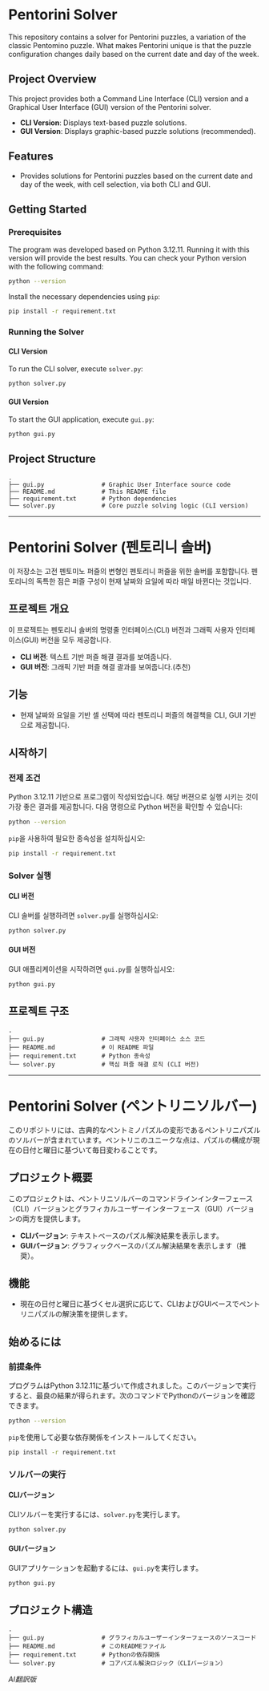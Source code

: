 # Pentorini Solver

This repository contains a solver for Pentorini puzzles, a variation of the classic Pentomino puzzle. What makes Pentorini unique is that the puzzle configuration changes daily based on the current date and day of the week.

## Project Overview

This project provides both a Command Line Interface (CLI) version and a Graphical User Interface (GUI) version of the Pentorini solver.

-   **CLI Version**: Displays text-based puzzle solutions.
-   **GUI Version**: Displays graphic-based puzzle solutions (recommended).

## Features

*   Provides solutions for Pentorini puzzles based on the current date and day of the week, with cell selection, via both CLI and GUI.

## Getting Started

### Prerequisites

The program was developed based on Python 3.12.11. Running it with this version will provide the best results. You can check your Python version with the following command:

```bash
python --version
```

Install the necessary dependencies using `pip`:

```bash
pip install -r requirement.txt
```

### Running the Solver

#### CLI Version

To run the CLI solver, execute `solver.py`:

```bash
python solver.py
```

#### GUI Version

To start the GUI application, execute `gui.py`:

```bash
python gui.py
```

## Project Structure

```
.
├── gui.py                # Graphic User Interface source code
├── README.md             # This README file
├── requirement.txt       # Python dependencies
└── solver.py             # Core puzzle solving logic (CLI version)
```

---

# Pentorini Solver (펜토리니 솔버)

이 저장소는 고전 펜토미노 퍼즐의 변형인 펜토리니 퍼즐을 위한 솔버를 포함합니다. 펜토리니의 독특한 점은 퍼즐 구성이 현재 날짜와 요일에 따라 매일 바뀐다는 것입니다.

## 프로젝트 개요

이 프로젝트는 펜토리니 솔버의 명령줄 인터페이스(CLI) 버전과 그래픽 사용자 인터페이스(GUI) 버전을 모두 제공합니다.

-   **CLI 버전**: 텍스트 기반 퍼즐 해결 결과를 보여줍니다.
-   **GUI 버전**: 그래픽 기반 퍼즐 해결 괄과를 보여줍니다.(추천)

## 기능

*   현재 날짜와 요일을 기반 셀 선택에 따라 펜토리니 퍼즐의 해결책을 CLI, GUI 기반으로 제공합니다.

## 시작하기

### 전제 조건

Python 3.12.11 기반으로 프로그램이 작성되었습니다. 해당 버젼으로 실행 시키는 것이 가장 좋은 결과를 제공합니다. 다음 명령으로 Python 버전을 확인할 수 있습니다:

```bash
python --version
```

`pip`을 사용하여 필요한 종속성을 설치하십시오:

```bash
pip install -r requirement.txt
```

### Solver 실행

#### CLI 버전

CLI 솔버를 실행하려면 `solver.py`를 실행하십시오:

```bash
python solver.py
```

#### GUI 버전

GUI 애플리케이션을 시작하려면 `gui.py`를 실행하십시오:

```bash
python gui.py
```

## 프로젝트 구조

```
.
├── gui.py                # 그래픽 사용자 인터페이스 소스 코드
├── README.md             # 이 README 파일
├── requirement.txt       # Python 종속성
└── solver.py             # 핵심 퍼즐 해결 로직 (CLI 버전)
```

---


# Pentorini Solver (ペントリニソルバー)

このリポジトリには、古典的なペントミノパズルの変形であるペントリニパズルのソルバーが含まれています。ペントリニのユニークな点は、パズルの構成が現在の日付と曜日に基づいて毎日変わることです。

## プロジェクト概要

このプロジェクトは、ペントリニソルバーのコマンドラインインターフェース（CLI）バージョンとグラフィカルユーザーインターフェース（GUI）バージョンの両方を提供します。

-   **CLIバージョン**: テキストベースのパズル解決結果を表示します。
-   **GUIバージョン**: グラフィックベースのパズル解決結果を表示します（推奨）。

## 機能

*   現在の日付と曜日に基づくセル選択に応じて、CLIおよびGUIベースでペントリニパズルの解決策を提供します。

## 始めるには

### 前提条件

プログラムはPython 3.12.11に基づいて作成されました。このバージョンで実行すると、最良の結果が得られます。次のコマンドでPythonのバージョンを確認できます。

```bash
python --version
```

`pip`を使用して必要な依存関係をインストールしてください。

```bash
pip install -r requirement.txt
```

### ソルバーの実行

#### CLIバージョン

CLIソルバーを実行するには、`solver.py`を実行します。

```bash
python solver.py
```

#### GUIバージョン

GUIアプリケーションを起動するには、`gui.py`を実行します。

```bash
python gui.py
```

## プロジェクト構造

```
.
├── gui.py                # グラフィカルユーザーインターフェースのソースコード
├── README.md             # このREADMEファイル
├── requirement.txt       # Pythonの依存関係
└── solver.py             # コアパズル解決ロジック（CLIバージョン）
```

*AI翻訳版*
